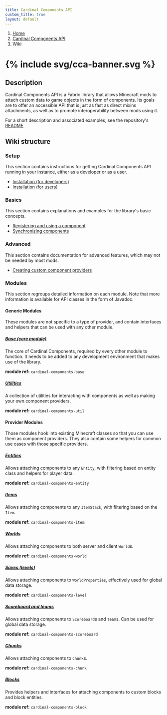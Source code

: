 ```yaml
---
title: Cardinal Components API
custom_title: true
layout: default
---
```


<nav aria-label="breadcrumb">
    <ol class="breadcrumb">
        <li class="breadcrumb-item"><a href="/">Home</a></li>
        <li class="breadcrumb-item"><a href="/wiki/cardinal-components-api">Cardinal Components API</a></li>
        <li class="breadcrumb-item active" aria-current="page">Wiki</li>
    </ol>
</nav>

<h1>{% include svg/cca-banner.svg %}</h1>

## Description

Cardinal Components API is a Fabric library that allows Minecraft mods to attach custom data to game objects in the form of components. Its goals are to offer an accessible API that is just as fast as direct mixins attachments, as well as to promote interoperability between mods using it.

For a short description and associated examples, see the repository's [README](https://github.com/OnyxStudios/Cardinal-Components-API/blob/master/README.md).

<!--For some reason, github removes the 'wiki-' part from homepage links, then fails to find the generated anchor-->
## Wiki structure
### Setup

This section contains instructions for getting Cardinal Components API running in your instance, either as a developer or as a user.

- [Installation (for developers)](dev-install)
- [Installation (for users)](user-install)

### Basics

This section contains explanations and examples for the library's basic concepts.

- [Registering and using a component](registration)
- [Synchronizing components](synchronization)

### Advanced

This section contains documentation for advanced features, which may not be needed by most mods.

- [Creating custom component providers](advanced/custom-component-providers)

### Modules

This section regroups detailed information on each module. Note that more information is available for API classes in the form of Javadoc.

#### Generic Modules

These modules are not specific to a type of provider, and contain interfaces and helpers that can be used with any other module.

##### **[Base (core module)](modules/base)**

The core of Cardinal Components, required by every other module to function. It needs to be added to any development environment that makes use of the library.

**module ref:** `cardinal-components-base`

##### **[Utilities](modules/util)**

A collection of utilities for interacting with components as well as making your own component providers.

**module ref:** `cardinal-components-util`

#### Provider Modules

Those modules hook into existing Minecraft classes so that you can use them as component providers.
They also contain some helpers for common use cases with those specific providers.

##### **[Entities](modules/entity)**

Allows attaching components to any `Entity`, with filtering based on entity class and helpers for player data.

**module ref:** `cardinal-components-entity`

##### **[Items](modules/item)**

Allows attaching components to any `ItemStack`, with filtering based on the `Item`.

**module ref:** `cardinal-components-item`

##### **[Worlds](modules/world)**

Allows attaching components to both server and client `World`s.

**module ref:** `cardinal-components-world`

##### **[Saves (levels)](modules/level)**

Allows attaching components to `WorldProperties`, effectively used for global data storage.

**module ref:** `cardinal-components-level`

##### **[Scoreboard and teams](modules/scoreboard)**

Allows attaching components to `Scoreboard`s and `Team`s. Can be used for global data storage.

**module ref:** `cardinal-components-scoreboard`

##### **[Chunks](modules/chunk)**

Allows attaching components to `Chunk`s.

**module ref:** `cardinal-components-chunk`

##### **[Blocks](modules/block)**

Provides helpers and interfaces for attaching components to custom blocks and block entities.

**module ref:** `cardinal-components-block`